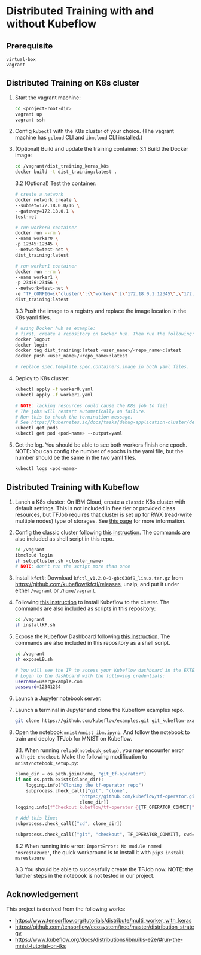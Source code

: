 # Distributed Training with and without Kubeflow

## Prerequisite
```
virtual-box
vagrant
```

## Distributed Training on K8s cluster

1. Start the vagrant machine:
    ```sh
    cd <project-root-dir>
    vagrant up
    vagrant ssh
    ```

2. Config `kubectl` with the K8s cluster of your choice. (The vagrant machine has `gcloud` CLI and `ibmcloud` CLI installed.)

3. (Optional) Build and update the training container:
   3.1 Build the Docker image:
    ```sh
    cd /vagrant/dist_training_keras_k8s
    docker build -t dist_training:latest .
    ```

   3.2 (Optional) Test the container:
    ```sh
    # create a network
    docker network create \
    --subnet=172.18.0.0/16 \
    --gateway=172.18.0.1 \
    test-net

    # run worker0 container
    docker run --rm \
    --name worker0 \
    -p 12345:12345 \
    --network=test-net \
    dist_training:latest

    # run worker1 container
    docker run --rm \
    --name worker1 \
    -p 23456:23456 \
    --network=test-net \
    -e "TF_CONFIG={\"cluster\":{\"worker\":[\"172.18.0.1:12345\",\"172.18.0.1:23456\"]},\"task\":{\"type\":\"worker\",\"index\":1}}" \
    dist_training:latest
    ```

    3.3 Push the image to a registry and replace the image location in the K8s yaml files.
    ```sh
    # using Docker hub as example:    
    # first, create a repository on Docker hub. Then run the following:
    docker logout
    docker login
    docker tag dist_training:latest <user_name>/<repo_name>:latest
    docker push <user_name>/<repo_name>:latest

    # replace spec.template.spec.containers.image in both yaml files.
    ```

4. Deploy to K8s cluster:
    ```sh
    kubectl apply -f worker0.yaml
    kubectl apply -f worker1.yaml

    # NOTE: lacking resources could cause the K8s job to fail
    # The jobs will restart automatically on failure.
    # Run this to check the termination message.
    # See https://kubernetes.io/docs/tasks/debug-application-cluster/determine-reason-pod-failure/ for more information.
    kubectl get pods
    kubectl get pod <pod-name> --output=yaml
    ```

5. Get the log. You should be able to see both workers finish one epoch. NOTE: You can config the number of epochs in the yaml file, but the number should be the same in the two yaml files.
   ```sh
   kubectl logs <pod-name>
   ```

## Distributed Training with Kubeflow

1. Lanch a K8s cluster: 
   On IBM Cloud, create a `classic` K8s cluster with default settings. This is not included in free tier or provided class resources, but TFJob requires that cluster is set up for RWX (read-write multiple nodes) type of storages. See [this page](https://www.kubeflow.org/docs/distributions/ibm/deploy/install-kubeflow-on-iks) for more information.

2. Config the classic cluster following [this instruction](https://www.kubeflow.org/docs/distributions/ibm/deploy/install-kubeflow-on-iks/#storage-setup-for-a-classic-ibm-cloud-kubernetes-cluster). The commands are also included as shell script in this repo. 
   ```sh
   cd /vagrant 
   ibmcloud login
   sh setupCluster.sh <cluster_name>
   # NOTE: don't run the script more than once 
   ```

3. Install `kfctl`:
   Download `kfctl_v1.2.0-0-gbc038f9_linux.tar.gz` from https://github.com/kubeflow/kfctl/releases, unzip, and put it under either `/vagrant` or `/home/vagrant`.

4. Following [this instruction](https://www.kubeflow.org/docs/distributions/ibm/deploy/install-kubeflow-on-iks/#using-kfctl) to install Kubeflow to the cluster. The commands are also included as scripts in this repository:
   ```sh
   cd /vagrant
   sh installKF.sh
   ```

5. Expose the Kubeflow Dashboard following [this instruction](https://www.kubeflow.org/docs/distributions/ibm/deploy/install-kubeflow-on-iks/#expose-the-kubeflow-endpoint-as-a-loadbalancer). The commands are also included in this repository as a shell script.
    ```sh
    cd /vagrant
    sh exposeLB.sh

    # You will see the IP to access your Kubeflow dashboard in the EXTERNAL_IP column.
    # Login to the dashboard with the following credentials:
    username=user@example.com
    password=12341234
    ```

6. Launch a Jupyter notebook server.

7. Launch a terminal in Jupyter and clone the Kubeflow examples repo.
    ```sh
    git clone https://github.com/kubeflow/examples.git git_kubeflow-examples
    ```

8. Open the notebook `mnist/mnist_ibm.ipynb`. And follow the notebook to train and deploy TFJob for MNIST on Kubeflow.

   8.1. When running `reload(notebook_setup)`, you may encounter error with `git checkout`. Make the following modification to `mnist/notebook_setup.py`:
    ```py
    clone_dir = os.path.join(home, "git_tf-operator")
    if not os.path.exists(clone_dir):
        logging.info("Cloning the tf-operator repo")
        subprocess.check_call(["git", "clone", 
                            "https://github.com/kubeflow/tf-operator.git",
                            clone_dir])
    logging.info(f"Checkout kubeflow/tf-operator @{TF_OPERATOR_COMMIT}")

    # Add this line:
    subprocess.check_call(["cd", clone_dir])

    subprocess.check_call(["git", "checkout", TF_OPERATOR_COMMIT], cwd=clone_dir)
    ``` 

    8.2 When running into error: `ImportError: No module named 'msrestazure'`, the quick workaround is to install it with `pip3 install msrestazure`

    8.3 You should be able to successfully create the TFJob now. NOTE: the further steps in the notebook is not tested in our project.

## Acknowledgement
This project is derived from the following works:
- https://www.tensorflow.org/tutorials/distribute/multi_worker_with_keras
- https://github.com/tensorflow/ecosystem/tree/master/distribution_strategy
- https://www.kubeflow.org/docs/distributions/ibm/iks-e2e/#run-the-mnist-tutorial-on-iks
